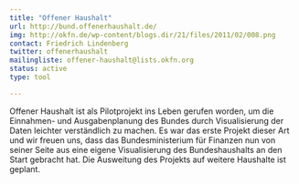 ```yaml
---
title: "Offener Haushalt"
url: http://bund.offenerhaushalt.de/
img: http://okfn.de/wp-content/blogs.dir/21/files/2011/02/008.png
contact: Friedrich Lindenberg
twitter: offenerhaushalt
mailingliste: offener-haushalt@lists.okfn.org
status: active
type: tool

---
```


Offener Haushalt ist als Pilotprojekt ins Leben gerufen worden, um die Einnahmen- und Ausgabenplanung des Bundes durch Visualisierung der Daten leichter verständlich zu machen. Es war das erste Projekt dieser Art und wir freuen uns, dass das Bundesministerium für Finanzen nun von seiner Seite aus eine eigene Visualisierung des Bundeshaushalts an den Start gebracht hat. Die Ausweitung des Projekts auf weitere Haushalte ist geplant.
